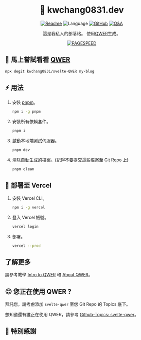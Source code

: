 <h1 align="center">👋 kwchang0831.dev</h1>
<p align="center">
<a href="README-zh.md"><img src="https://img.shields.io/badge/README-%E4%B8%AD%E6%96%87-lightgreen" alt="Readme"></a>
<img src="https://img.shields.io/github/languages/top/kwchang0831/kwchang0831.dev?color=%23ff3e00" alt="Language" />
<a href="https://github.com/kwchang0831/kwchang0831.dev/blob/main/LICENSE"><img alt="GitHub" src="https://img.shields.io/github/license/kwchang0831/kwchang0831.dev" alt="License"></a>
<a href="https://github.com/kwchang0831/kwchang0831.dev/discussions/categories/q-a"><img src="https://img.shields.io/badge/❓ Discussion-Q&A-informational" alt="Q&A"></a>
</p>
<p align="center">
這是我私人的部落格。 使用<a href="https://github.com/kwchang0831/svelte-QWER/">QWER</a>生成。
</p>
<p align="center">
<a href="https://raw.githubusercontent.com/gist/kwchang0831/79a9f8a867a78757c9d3c8f61421e77b/raw/metrics.pagespeed.svg"><img style="float:middle" width="auto" alt="PAGESPEED" src="https://raw.githubusercontent.com/gist/kwchang0831/79a9f8a867a78757c9d3c8f61421e77b/raw/metrics.pagespeed.svg"></a>
</p>

## 🎉 馬上嘗試看看 [QWER](https://github.com/kwchang0831/svelte-QWER/)

```bash
npx degit kwchang0831/svelte-QWER my-blog
```

## ⚡️ 用法

1. 安裝 [pnpm](https://github.com/pnpm/pnpm)。

   ```bash
   npm i -g pnpm
   ```

1. 安裝所有依賴套件。

   ```bash
   pnpm i
   ```

1. 啟動本地端測試伺服器。

   ```bash
   pnpm dev
   ```

1. 清除自動生成的檔案。(記得不要提交這些檔案至 Git Repo 上)

   ```bash
   pnpm clean
   ```

## 🚀 部署至 Vercel

1. 安裝 Vercel CLI。

   ```bash
   npm i -g vercel
   ```

1. 登入 Vercel 帳號。

   ```bash
   vercel login
   ```

1. 部署。

   ```bash
   vercel --prod
   ```

## 了解更多

請參考教學 [Intro to QWER](https://svelte-qwer.vercel.app/intro) 和 [About QWER](https://svelte-qwer.vercel.app/about)。

## 😊 您正在使用 QWER ?

拜託您，請考慮添加 `svelte-qwer` 至您 Git Repo 的 Topics 底下。

想知道還有誰正在使用 QWER，請參考 [Github-Topics: svelte-qwer](https://github.com/topics/svelte-qwer)。

## 🙏 特別感謝
